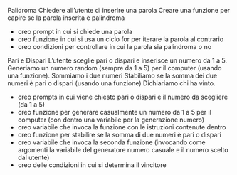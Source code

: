 Palidroma
Chiedere all’utente di inserire una parola
Creare una funzione per capire se la parola inserita è palindroma

- creo prompt in cui si chiede una parola
- creo funzione in cui si usa un ciclo for per iterare la parola al contrario
- creo condizioni per controllare in cui la parola sia palindroma o no


Pari e Dispari
L’utente sceglie pari o dispari e inserisce un numero da 1 a 5.
Generiamo un numero random (sempre da 1 a 5) per il computer (usando una funzione).
Sommiamo i due numeri Stabiliamo se la somma dei due numeri è pari o dispari (usando una funzione)
Dichiariamo chi ha vinto.

- creo prompts in cui viene chiesto pari o dispari e il numero da scegliere (da 1 a 5)
- creo funzione per generare casualmente un numero da 1 a 5 per il computer (con dentro una variabile per la generazione numero)
- creo variabile che invoca la funzione con le istruzioni contenute dentro
- creo funzione per stabilire se la somma di due numeri è pari o dispari
- creo variabile che invoca la seconda funzione (invocando come argomenti la variabile del generatore numero casuale e il numero scelto dal utente)
- creo delle condizioni in cui si determina il vincitore


